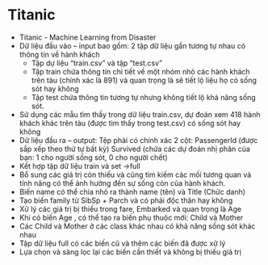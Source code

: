 # Titanic
- Titanic - Machine Learning from Disaster
- Dữ liệu đầu vào – input bao gồm: 2 tập dữ liệu gần tương tự nhau có thông tin về hành khách
	- Tập dự liệu “train.csv” và tập “test.csv”
	- Tập train  chứa thông tin chi tiết về một nhóm nhỏ các hành khách trên tàu (chính xác là 891) và quan trọng là sẽ tiết lộ liệu họ có sống sót hay không
	- Tập test chứa thông tin tương tự nhưng không tiết lộ khả năng sống sót.
- Sử dụng các mẫu tìm thấy trong dữ liệu train.csv, dự đoán xem 418 hành khách khác trên tàu (được tìm thấy trong test.csv) có sống sót hay không
- Dữ liệu đầu ra – output: Tệp phải có chính xác 2 cột: PassengerId (được sắp xếp theo thứ tự bất kỳ) Survived (chứa các dự đoán nhị phân của bạn: 1 cho người sống sót, 0 cho người chết)
- Kết hợp tập dữ liệu train và set ->full
- Bổ sung các giá trị còn thiếu và cũng tìm kiếm các mối tương quan và tính năng có thể ảnh hưởng đến sự sống còn của hành khách.
- Biến name có thể chia nhỏ ra thành name (tên) và Title (Chức danh)
- Tạo biến family từ SibSp + Parch và có phải độc thân hay không
- Xử lý các giá trị bị thiếu trong fare, Embarked và quan trọng là Age
- Khi có biến Age , có thể tạo ra biến phụ thuộc mới: Child và Mother
- Các Child và Mother ở các class khác nhau có khả năng sống sót khác nhau
- Tập dữ liệu full có các biến cũ và thêm các biến đã được xữ lý
- Lựa chọn và sàng lọc lại các biến cần thiết và không bị thiếu giá trị

